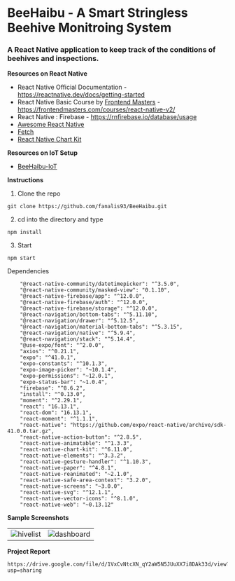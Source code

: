 # BeeHaibu - A Smart Stringless Beehive Monitroing System

### A React Native application to keep track of the conditions of beehives and inspections.

**Resources on React Native**
* React Native Official Documentation - https://reactnative.dev/docs/getting-started
* React Native Basic Course by [Frontend Masters](https://frontendmasters.com/) - https://frontendmasters.com/courses/react-native-v2/
* React Native : Firebase - https://rnfirebase.io/database/usage
* [Awesome React Native](https://github.com/jondot/awesome-react-native#readme)
* [Fetch](https://github.com/react-native-community/fetch)
* [React Native Chart Kit](https://github.com/indiespirit/react-native-chart-kit)

**Resources on IoT Setup**
* [BeeHaibu-IoT](https://github.com/fanalis93/BeeHaibu-IOT)

**Instructions**
1. Clone the repo
```
git clone https://github.com/fanalis93/BeeHaibu.git
```
2. cd into the directory and type
```
npm install
```
3. Start
```
npm start
```
Dependencies
```
    "@react-native-community/datetimepicker": "^3.5.0",
    "@react-native-community/masked-view": "0.1.10",
    "@react-native-firebase/app": "^12.0.0",
    "@react-native-firebase/auth": "^12.0.0",
    "@react-native-firebase/storage": "^12.0.0",
    "@react-navigation/bottom-tabs": "^5.11.10",
    "@react-navigation/drawer": "^5.12.5",
    "@react-navigation/material-bottom-tabs": "^5.3.15",
    "@react-navigation/native": "^5.9.4",
    "@react-navigation/stack": "^5.14.4",
    "@use-expo/font": "^2.0.0",
    "axios": "^0.21.1",
    "expo": "^41.0.1",
    "expo-constants": "^10.1.3",
    "expo-image-picker": "~10.1.4",
    "expo-permissions": "~12.0.1",
    "expo-status-bar": "~1.0.4",
    "firebase": "^8.6.2",
    "install": "^0.13.0",
    "moment": "^2.29.1",
    "react": "16.13.1",
    "react-dom": "16.13.1",
    "react-moment": "^1.1.1",
    "react-native": "https://github.com/expo/react-native/archive/sdk-41.0.0.tar.gz",
    "react-native-action-button": "^2.8.5",
    "react-native-animatable": "^1.3.3",
    "react-native-chart-kit": "^6.11.0",
    "react-native-elements": "^3.3.2",
    "react-native-gesture-handler": "^1.10.3",
    "react-native-paper": "^4.8.1",
    "react-native-reanimated": "~2.1.0",
    "react-native-safe-area-context": "3.2.0",
    "react-native-screens": "~3.0.0",
    "react-native-svg": "^12.1.1",
    "react-native-vector-icons": "^8.1.0",
    "react-native-web": "~0.13.12"
```

**Sample Screenshots**

|      |  |
| ---      | ---       |
| ![hivelist](https://user-images.githubusercontent.com/28630547/164465053-12b72e34-5a17-499b-98f4-d8c59aa29fff.jpeg) |    ![dashboard](https://user-images.githubusercontent.com/28630547/164464991-452ab3b8-897e-45cf-8a36-bde4bba032b1.jpeg)     |

**Project Report**
```
https://drive.google.com/file/d/1VxCvNtcXN_qY2aW5N5JUuXX7i8DAk33d/view?usp=sharing
```
